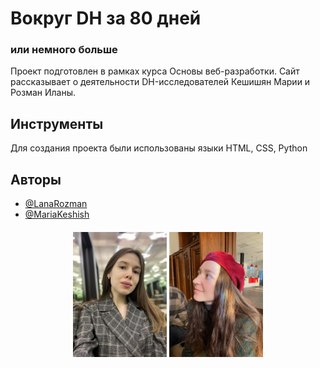 # Вокруг DH за 80 дней

### или немного больше 

Проект подготовлен в рамках курса Основы веб-разработки. Сайт рассказывает о деятельности DH-исследователей Кешишян Марии и Розман Иланы.

## Инструменты
Для создания проекта были использованы языки HTML, CSS, Python


## Авторы

- [@LanaRozman](https://github.com/LanaRozman)
- [@MariaKeshish](https://github.com/MariaKeshish)                                  

<h5 align="center"> <img src="static/images/lana.jpg" height="200"/>             <img src="static/images/mary.jpeg" height="200"/> 


